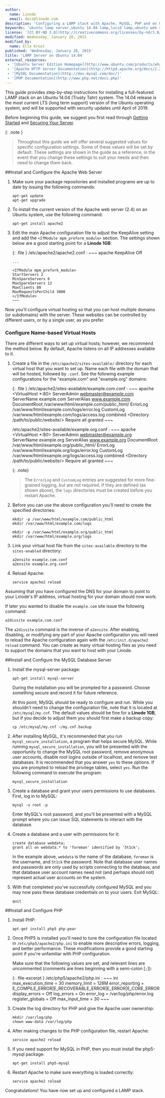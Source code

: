 ```yaml
---
author:
  name: Linode
  email: docs@linode.com
description: 'Configuring a LAMP stack with Apache, MySQL, PHP and on Ubuntu 14.04 (Trusty Tahr).'
keywords: 'ubuntu lamp server,ubuntu 14.04 lamp,lucid lamp,ubuntu web server,ubuntu lucid'
license: '[CC BY-ND 3.0](http://creativecommons.org/licenses/by-nd/3.0/us/)'
modified: Wednesday, January 28, 2015
modified_by:
  name: Elle Krout
published: 'Wednesday, January 28, 2015'
title: 'LAMP Server on Ubuntu 14.04'
external_resources:
 - '[Ubuntu Server Edition Homepage](http://www.ubuntu.com/products/whatisubuntu/serveredition)'
 - '[Apache HTTP Server Documentation](http://httpd.apache.org/docs/2.2/)'
 - '[MySQL Documentation](http://dev.mysql.com/doc/)'
 - '[PHP Documentation](http://www.php.net/docs.php)'
---
```


This guide provides step-by-step instructions for installing a full-featured LAMP stack on an Ubuntu 14.04 (Trusty Tahr) system. The 14.04 release is the most current LTS (long term support) version of the Ubuntu operating system, and will be supported with security updates until April of 2019.

Before beginning this guide, we suggest you first read through [Getting Started](/docs/getting-started) and [Securing Your Server](/docs/security/securing-your-server/).

 {: .note }
>
> Throughout this guide we will offer several suggested values for specific configuration settings. Some of these values will be set by default. These settings are shown in the guide as a reference, in the event that you change these settings to suit your needs and then need to change them back.

##Install and Configure the Apache Web Server

1.  Make sure your package repositories and installed programs are up to date by issuing the following commands:

        apt-get update
        apt-get upgrade

2.  To install the current version of the Apache web server (2.4) on an Ubuntu system, use the following command:

        apt-get install apache2

3.  Edit the main Apache configuration file to adjust the KeepAlive setting and add the `<IfModule mpm_preform_module>` section. The settings shown below are a good starting point for a **Linode 1GB**:

    {: .file }
    /etc/apache2/apache2.conf
    :   ~~~ apache
        KeepAlive Off

        ...

        <IfModule mpm_prefork_module>
        StartServers 2
        MinSpareServers 6
        MaxSpareServers 12
        MaxClients 80
        MaxRequestsPerChild 3000
        </IfModule>
        ~~~

Now you'll configure virtual hosting so that you can host multiple domains (or subdomains) with the server. These websites can be controlled by different users, or by a single user, as you prefer.

### Configure Name-based Virtual Hosts

There are different ways to set up virtual hosts; however, we recommend the method below. By default, Apache listens on all IP addresses available to it.

1.  Create a file in the `/etc/apache2/sites-available/` directory for each virtual host that you want to set up. Name each file with the domain that will be hosted, followed by `.conf`. See the following example configurations for the "example.com" and "example.org" domains:

    {: .file }
    /etc/apache2/sites-available/example.com.conf
    :   ~~~ apache
        <VirtualHost *:80> 
             ServerAdmin webmaster@example.com
             ServerName example.com
             ServerAlias www.example.com
             DocumentRoot /var/www/html/example.com/public_html/
             ErrorLog /var/www/html/example.com/logs/error.log 
             CustomLog /var/www/html/example.com/logs/access.log combined
             <Directory /path/to/public/website/>
                Require all granted
             </Directory>
        </VirtualHost>
        ~~~

    /etc/apache2/sites-available/example.org.conf
    :   ~~~ apache
        <VirtualHost *:80> 
             ServerAdmin webmaster@example.org     
             ServerName example.org
             ServerAlias www.example.org
             DocumentRoot /var/www/html/example.org/public_html/
             ErrorLog /var/www/html/example.org/logs/error.log 
             CustomLog /var/www/html/example.org/logs/access.log combined
             <Directory /path/to/public/website/>
                Require all granted
             </Directory>
        </VirtualHost>
        ~~~

    {: .note}
    >
    >The `ErrorLog` and `CustomLog` entries are suggested for more fine-grained logging, but are not required. If they are defined (as shown above), the `logs` directories must be created before you restart Apache.

2.  Before you can use the above configuration you'll need to create the specified directories:

        mkdir -p /var/www/html/example.com/public_html
        mkdir /var/www/html/example.com/logs

        mkdir -p /var/www/html/example.org/public_html
        mkdir /var/www/html/example.org/logs

3.  Link your virtual host file from the `sites-available` directory to the `sites-enabled` directory:

        a2ensite example.com.conf
        a2ensite example.org.conf
    
4.  Reload Apache:

        service apache2 reload

Assuming that you have configured the DNS for your domain to point to your Linode's IP address, virtual hosting for your domain should now work.

If later you wanted to disable the `example.com` site issue the following command:

    a2dissite example.com.conf

The `a2dissite` command is the inverse of `a2ensite`. After enabling, disabling, or modifying any part of your Apache configuration you will need to reload the Apache configuration again with the `/etc/init.d/apache2 reload` command. You can create as many virtual hosting files as you need to support the domains that you want to host with your Linode.

##Install and Configure the MySQL Database Server

1.  Install the mysql-server package:

        apt-get install mysql-server 

    During the installation you will be prompted for a password. Choose something secure and record it for future reference.

    At this point, MySQL should be ready to configure and run. While you shouldn't need to change the configuration file, note that it is located at `/etc/mysql/my.cnf`. The default values should be fine for a **Linode 1GB**, but if you decide to adjust them you should first make a backup copy:

        cp /etc/mysql/my.cnf ~/my.cnf.backup

2.  After installing MySQL, it's recommended that you run `mysql_secure_installation`, a program that helps secure MySQL. While running `mysql_secure_installation`, you will be presented with the opportunity to change the MySQL root password, remove anonymous user accounts, disable root logins outside of localhost, and remove test databases. It is recommended that you answer `yes` to these options. If you are prompted to reload the privilege tables, select `yes`. Run the following command to execute the program:

        mysql_secure_installation

3.  Create a database and grant your users permissions to use databases. First, log in to MySQL:

        mysql -u root -p 

    Enter MySQL's root password, and you'll be presented with a MySQL prompt where you can issue SQL statements to interact with the database.

4.  Create a database and a user with permissions for it:

        create database webdata; 
        grant all on webdata.* to 'foreman' identified by '5t1ck'; 

    In the example above, `webdata` is the name of the database, `foreman` is the username, and `5t1ck` the password. Note that database user names and passwords are only used by scripts connecting to the database, and that database user account names need not (and perhaps should not) represent actual user accounts on the system.

5.  With that completed you've successfully configured MySQL and you may now pass these database credentials on to your users. Exit MySQL:

        quit 

##Install and Configure PHP

1.  Install PHP:

        apt-get install php5 php-pear 

2.  Once PHP5 is installed you'll need to tune the configuration file located in `/etc/php5/apache2/php.ini` to enable more descriptive errors, logging, and better performance. These modifications provide a good starting point if you're unfamiliar with PHP configuration.

    Make sure that the following values are set, and relevant lines are uncommented (comments are lines beginning with a semi-colon [`;`]):

    {: .file-excerpt }
    /etc/php5/apache2/php.ini
    :   ~~~ ini
        max_execution_time = 30
        memory_limit = 128M
        error_reporting = E_COMPILE_ERROR|E_RECOVERABLE_ERROR|E_ERROR|E_CORE_ERROR
        display_errors = Off
        log_errors = On
        error_log = /var/log/php/error.log
        register_globals = Off
        max_input_time = 30
        ~~~

3.  Create the log directory for PHP and give the Apache user ownership:

        mkdir /var/log/php
        chown www-data /var/log/php

4.  After making changes to the PHP configuration file, restart Apache:

        service apache2 reload

5.  If you need support for MySQL in PHP, then you must install the php5-mysql package:

        apt-get install php5-mysql

6.  Restart Apache to make sure everything is loaded correctly:

        service apache2 reload

Congratulations! You have now set up and configured a LAMP stack.



